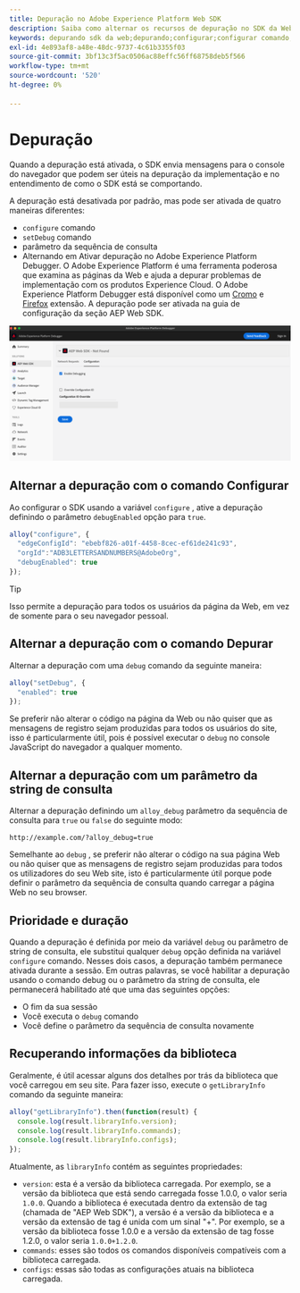 ```yaml
---
title: Depuração no Adobe Experience Platform Web SDK
description: Saiba como alternar os recursos de depuração no SDK da Web do Experience Platform.
keywords: depurando sdk da web;depurando;configurar;configurar comando;depurar comando;edgeConfigId;setDebug;debugEnabled;debug;
exl-id: 4e893af8-a48e-48dc-9737-4c61b3355f03
source-git-commit: 3bf13c3f5ac0506ac88effc56ff68758deb5f566
workflow-type: tm+mt
source-wordcount: '520'
ht-degree: 0%

---
```


# Depuração

Quando a depuração está ativada, o SDK envia mensagens para o console do navegador que podem ser úteis na depuração da implementação e no entendimento de como o SDK está se comportando.

A depuração está desativada por padrão, mas pode ser ativada de quatro maneiras diferentes:

* `configure` comando
* `setDebug` comando
* parâmetro da sequência de consulta
* Alternando em Ativar depuração no Adobe Experience Platform Debugger. O Adobe Experience Platform é uma ferramenta poderosa que examina as páginas da Web e ajuda a depurar problemas de implementação com os produtos Experience Cloud. O Adobe Experience Platform Debugger está disponível como um [Cromo](https://chrome.google.com/webstore/detail/adobe-experience-platform/bfnnokhpnncpkdmbokanobigaccjkpob) e [Firefox](https://addons.mozilla.org/pt-BR/firefox/addon/adobe-experience-platform-dbg/) extensão. A depuração pode ser ativada na guia de configuração da seção AEP Web SDK.

![Imagem da interface do usuário do Experience Platform Debugger mostrando a tela de configuração.](../assets/enable-debugging.png)

## Alternar a depuração com o comando Configurar

Ao configurar o SDK usando a variável `configure` , ative a depuração definindo o parâmetro `debugEnabled` opção para `true`.

```javascript
alloy("configure", {
  "edgeConfigId": "ebebf826-a01f-4458-8cec-ef61de241c93",
  "orgId":"ADB3LETTERSANDNUMBERS@AdobeOrg",
  "debugEnabled": true
});
```

>[!TIP]
>
>Isso permite a depuração para todos os usuários da página da Web, em vez de somente para o seu navegador pessoal.

## Alternar a depuração com o comando Depurar

Alternar a depuração com uma `debug` comando da seguinte maneira:

```javascript
alloy("setDebug", {
  "enabled": true
});
```

Se preferir não alterar o código na página da Web ou não quiser que as mensagens de registro sejam produzidas para todos os usuários do site, isso é particularmente útil, pois é possível executar o `debug` no console JavaScript do navegador a qualquer momento.

## Alternar a depuração com um parâmetro da string de consulta

Alternar a depuração definindo um `alloy_debug` parâmetro da sequência de consulta para `true` ou `false` do seguinte modo:

```HTTP
http://example.com/?alloy_debug=true
```

Semelhante ao `debug` , se preferir não alterar o código na sua página Web ou não quiser que as mensagens de registro sejam produzidas para todos os utilizadores do seu Web site, isto é particularmente útil porque pode definir o parâmetro da sequência de consulta quando carregar a página Web no seu browser.

## Prioridade e duração

Quando a depuração é definida por meio da variável `debug` ou parâmetro de string de consulta, ele substitui qualquer `debug` opção definida na variável `configure` comando. Nesses dois casos, a depuração também permanece ativada durante a sessão. Em outras palavras, se você habilitar a depuração usando o comando debug ou o parâmetro da string de consulta, ele permanecerá habilitado até que uma das seguintes opções:

* O fim da sua sessão
* Você executa o `debug` comando
* Você define o parâmetro da sequência de consulta novamente

## Recuperando informações da biblioteca

Geralmente, é útil acessar alguns dos detalhes por trás da biblioteca que você carregou em seu site. Para fazer isso, execute o `getLibraryInfo` comando da seguinte maneira:

```js
alloy("getLibraryInfo").then(function(result) {
  console.log(result.libraryInfo.version);
  console.log(result.libraryInfo.commands);
  console.log(result.libraryInfo.configs);
});
```

Atualmente, as `libraryInfo` contém as seguintes propriedades:

* `version`: esta é a versão da biblioteca carregada. Por exemplo, se a versão da biblioteca que está sendo carregada fosse 1.0.0, o valor seria `1.0.0`. Quando a biblioteca é executada dentro da extensão de tag (chamada de &quot;AEP Web SDK&quot;), a versão é a versão da biblioteca e a versão da extensão de tag é unida com um sinal &quot;+&quot;. Por exemplo, se a versão da biblioteca fosse 1.0.0 e a versão da extensão de tag fosse 1.2.0, o valor seria `1.0.0+1.2.0`.
* `commands`: esses são todos os comandos disponíveis compatíveis com a biblioteca carregada.
* `configs`: essas são todas as configurações atuais na biblioteca carregada.

